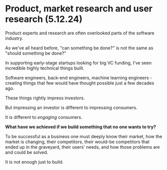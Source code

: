 # Product, market research and user research (5.12.24)

Product experts and research are often overlooked parts of the software industry.

As we've all heard before, "can something be done?" is not the same as "should something be done?"

In supporting early-stage startups looking for big VC funding, I've seen incredible highly technical things built.

Software engineers, back-end engineers, machine learning engineers - creating things that few would have thought possible just a few decades ago.

These things rightly impress investors.

But impressing an investor is different to impressing consumers.

It is different to _engaging_ consumers.

**What have we achieved if we build something that no one wants to try?**

To be successful as a business one must deeply know their market, how the market is changing, their competitors, their would-be competitors that ended up in the graveyard, their users' needs, and how those problems are and could be solved.

It is not enough just to build.
